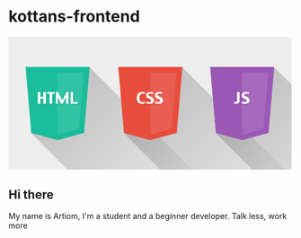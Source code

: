 # kottans-frontend

![images](assets/img/frontend.jpg)

## Hi there

My name is Artiom, I'm a student and a beginner developer.
Talk less, work more
